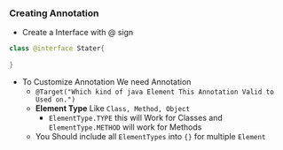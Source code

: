 ### Creating Annotation
- Create a Interface with @ sign
```java
class @interface Stater{
    
}
```
- To Customize Annotation We need Annotation
  - ```@Target("Which kind of java Element This Annotation Valid to Used on.") ```
  - **Element Type** Like ```Class, Method, Object```
    - ```ElementType.TYPE``` this will Work for Classes and ```ElementType.METHOD``` will work for Methods
  - You Should include all ```ElementTypes``` into ```{}``` for multiple ```Element```
  